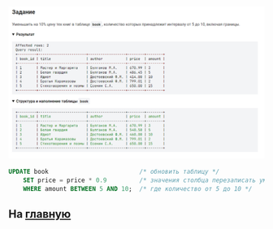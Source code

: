 

<img src="../art/1.5.5.task.png" alt="solution" >

```sql
UPDATE book                         /* обновить таблицу */
    SET price = price * 0.9         /* значения столбца перезаписать уменьшив на 10% */
    WHERE amount BETWEEN 5 AND 10;  /* где количество от 5 до 10 */
```

На [главную](https://github.com/BEPb/stepik_sql/README.md)
---


